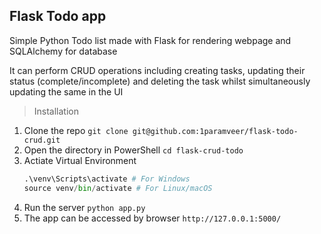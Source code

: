 ## **Flask Todo app**

Simple Python Todo list made with Flask for rendering webpage and SQLAlchemy for database

It can perform CRUD operations including creating tasks, updating their status (complete/incomplete) and deleting the task whilst simultaneously updating the same in the UI

> Installation

1. Clone the repo
   `git clone git@github.com:1paramveer/flask-todo-crud.git`
2. Open the directory in PowerShell
   `cd flask-crud-todo`
3. Actiate Virtual Environment
   ```python
   .\venv\Scripts\activate # For Windows
   source venv/bin/activate # For Linux/macOS
   ```
4. Run the server
   `python app.py`
5. The app can be accessed by browser
   `http://127.0.0.1:5000/`
